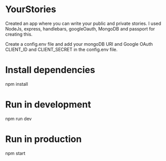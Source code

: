 # YourStories
Created an app where you can write your public and private stories.
I used NodeJs, express, handlebars, googleOauth, MongoDB and passport for creating this.

Create a config.env file and add your mongoDB URI and Google OAuth CLIENT_ID and CLIENT_SECRET in the config.env file.
# Install dependencies
npm install

# Run in development
npm run dev

# Run in production
npm start